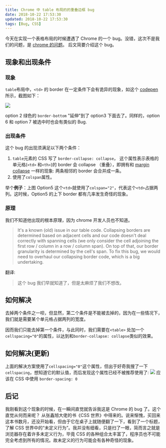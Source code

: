 ```yaml
---
title: Chrome 中 table 布局的的重叠边框 bug
date: 2018-10-22 17:53:30
updated: 2018-10-22 17:53:30
tags: [Bug, CSS]
---
```


今天在实现一个表格布局的时候遭遇了 Chrome 的一个 bug。没错，这次不是我们的问题，是 [chrome 的问题](https://bugs.chromium.org/p/chromium/issues/detail?id=356132)。
后文简要介绍这个 bug。

<!-- more -->

## 现象和出现条件

### 现象

`table`布局中，`<td>` 的 border 在一定条件下会有诡异的现象，如这个 [codepen](https://codepen.io/caren11/pen/dgjeoZ) 所示，截图如下：

![](https://user-gold-cdn.xitu.io/2018/10/23/166a100e385cb53e?w=712&h=335&f=png&s=24472)

option 2 绿色的 `border-bottom` "延伸"到了 option3 下面去了。同样的，option 6 和 option 7 被选中时也会有类似的 Bug.

### 出现条件

这个 bug 的出现须满足以下两个条件：

1. `table`元素的 CSS 写了 `border-collapse: collapse`， 这个属性表示表格的单元格(`<td>` 和`<th>`)的 border 会 collapse （重叠），即拥有和 [margin collapse](https://developer.mozilla.org/zh-CN/docs/Web/CSS/CSS_Box_Model/Mastering_margin_collapsing) 一样的现象: 两条相邻的 border 会合并成一条。
2. 使用了`colspan`属性。

举个**例子**：上图 Option5 这个`<td>`就使用了`colspan="2"`，代表这个`<td>`占据两列。这时候，Option5 的上下 border 都有几率发生奇怪的现象。

### 原理

我们不知道他出现的根本原理，因为 chrome 开发人员也不知道。

> It's a known (old) issue in our table code. Collapsing borders are determined based on adjacent cells and our code doesn't deal correctly with spanning cells (we only consider the cell adjoining the first row / column in a row / column span). On top of that, our border granularity is determined by the cell's span.
> To fix this bug, we would need to overhaul our collapsing border code, which is a big undertaking.

翻译:

> 这个 bug 我们早就知道了，但是太麻烦了我们不想改。

## 如何解决

去掉两个条件之一呗，但显然，第二个条件是不能被去掉的，因为在一些情况下，我们就是需要某个单元格占据两列的宽度。

因而我们只能去掉第一个条件，与此同时，我们需要在`<table>` 处加一个`cellspacing="0"`的属性，以达到和`border-collapse: collapse`类似的效果。

## 如何解决(更新)

上面的解决方案使用了`cellspacing="0"`这个属性，但出于好奇我搜了一下`cellspacing`，想知道它的默认值，而后发现这个属性已经不被推荐使用了:
![](https://user-gold-cdn.xitu.io/2018/10/24/166a572b342de7a5?w=763&h=280&f=png&s=59897)
应该在 CSS 中使用 `border-spacing: 0`

## 后记

我刚看到这个现象的时候，在一瞬间直觉就告诉我这是 Chrome 的 bug 了。这个直觉从何而来呢？ 从张鑫旭大佬的书《CSS 世界》中得来的。说来惭愧，买回来这本书数月，还没开始看，但由于它在桌子上就随便翻了一下，看到了一个标题，了解 CSS 世界中的“未定义行为”。我并没有细看，只是扫了一眼，简而言之就是浏览器存在着许多未定义行为，毕竟 CSS 的各种组合太丰富了，程序员也不可能完全考虑到所有的情况。故未定义的行为可能会有各种奇怪的现象。
